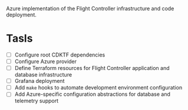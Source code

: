 Azure implementation of the Flight Controller infrastructure and code deployment.

# Tasls
- [ ] Configure root CDKTF dependencies
- [ ] Configure Azure provider
- [ ] Define Terraform resources for Flight Controller application and database infrastructure
- [ ] Grafana deployment
- [ ] Add `make` hooks to automate development environment configuration
- [ ] Add Azure-specific configuration abstractions for database and telemetry support 